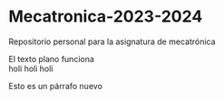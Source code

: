 # Mecatronica-2023-2024
Repositorio personal para la asignatura de mecatrónica

El texto plano funciona  
holi holi holi

Esto es un párrafo nuevo
